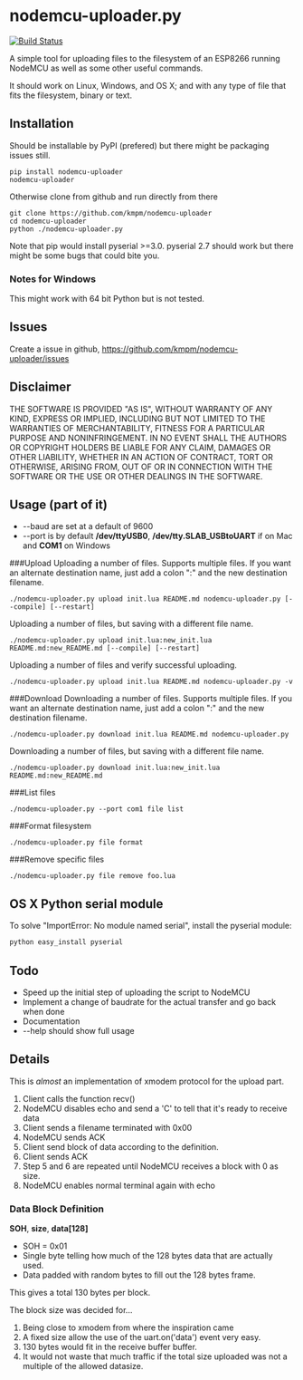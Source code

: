 nodemcu-uploader.py
===================

[![Build Status](https://travis-ci.org/kmpm/nodemcu-uploader.svg?branch=master)](https://travis-ci.org/kmpm/nodemcu-uploader)

A simple tool for uploading files to the filesystem of an
ESP8266 running NodeMCU as well as some other useful commands.

It should work on Linux, Windows, and OS X; and with any type of file
that fits the filesystem, binary or text.

Installation
-------------
Should be installable by PyPI (prefered) but there might be
packaging issues still.

    pip install nodemcu-uploader
    nodemcu-uploader

Otherwise clone from github and run directly from there

    git clone https://github.com/kmpm/nodemcu-uploader
    cd nodemcu-uploader
    python ./nodemcu-uploader.py

Note that pip would install pyserial >=3.0. pyserial 2.7 should work
but there might be some bugs that could bite you.


### Notes for Windows
This might work with 64 bit Python but is not tested.


Issues
-------
Create a issue in github, https://github.com/kmpm/nodemcu-uploader/issues


Disclaimer
-----------

THE SOFTWARE IS PROVIDED "AS IS", WITHOUT WARRANTY OF ANY KIND, EXPRESS OR
IMPLIED, INCLUDING BUT NOT LIMITED TO THE WARRANTIES OF MERCHANTABILITY,
FITNESS FOR A PARTICULAR PURPOSE AND NONINFRINGEMENT. IN NO EVENT SHALL THE
AUTHORS OR COPYRIGHT HOLDERS BE LIABLE FOR ANY CLAIM, DAMAGES OR OTHER
LIABILITY, WHETHER IN AN ACTION OF CONTRACT, TORT OR OTHERWISE, ARISING FROM,
OUT OF OR IN CONNECTION WITH THE SOFTWARE OR THE USE OR OTHER DEALINGS IN THE
SOFTWARE.


Usage (part of it)
------------------
* --baud are set at a default of 9600
* --port is by default __/dev/ttyUSB0__,
  __/dev/tty.SLAB_USBtoUART__ if on Mac and __COM1__ on Windows

###Upload
Uploading a number of files.
Supports multiple files. If you want an alternate destination name, just
add a colon ":" and the new destination filename.

```
./nodemcu-uploader.py upload init.lua README.md nodemcu-uploader.py [--compile] [--restart]
```

Uploading a number of files, but saving with a different file name.

```
./nodemcu-uploader.py upload init.lua:new_init.lua README.md:new_README.md [--compile] [--restart]
```

Uploading a number of files and verify successful uploading.

```
./nodemcu-uploader.py upload init.lua README.md nodemcu-uploader.py -v
```

###Download
Downloading a number of files.
Supports multiple files. If you want an alternate destination name, just
add a colon ":" and the new destination filename.
```
./nodemcu-uploader.py download init.lua README.md nodemcu-uploader.py
```

Downloading a number of files, but saving with a different file name.

```
./nodemcu-uploader.py download init.lua:new_init.lua README.md:new_README.md
```

###List files
```
./nodemcu-uploader.py --port com1 file list
```

###Format filesystem
```
./nodemcu-uploader.py file format
```

###Remove specific files
```
./nodemcu-uploader.py file remove foo.lua
```

OS X Python serial module
----
To solve "ImportError: No module named serial", install the pyserial module:
```sh
python easy_install pyserial
```

Todo
----
* Speed up the initial step of uploading the script to NodeMCU
* Implement a change of baudrate for the actual transfer and go back when done
* Documentation
* --help should show full usage

Details
-------
This is *almost* an implementation of xmodem protocol for the upload part.

1. Client calls the function recv()
2. NodeMCU disables echo and send a 'C' to tell that it's ready to receive data
3. Client sends a filename terminated with 0x00
4. NodeMCU sends ACK
5. Client send block of data according to the definition.
6. Client sends ACK
7. Step 5 and 6 are repeated until NodeMCU receives a block with 0 as size.
8. NodeMCU enables normal terminal again with echo



### Data Block Definition
__SOH__, __size__, __data[128]__

* SOH = 0x01
* Single byte telling how much of the 128 bytes data that are actually used.
* Data padded with random bytes to fill out the 128 bytes frame.

This gives a total 130 bytes per block.

The block size was decided for...

1. Being close to xmodem from where the inspiration came
2. A fixed size allow the use of the uart.on('data') event very easy.
3. 130 bytes would fit in the receive buffer buffer.
4. It would not waste that much traffic if the total size uploaded was not a multiple of the allowed datasize.
